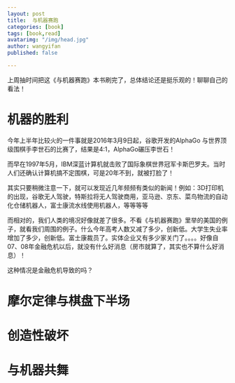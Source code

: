 ```yaml
---
layout: post
title:  与机器赛跑
categories: [book]
tags: [book,read]
avatarimg: "/img/head.jpg"
author: wangyifan
published: false

---
```


上周抽时间把这《与机器赛跑》本书刷完了，总体结论还是挺乐观的！聊聊自己的看法！

# 机器的胜利

今年上半年比较火的一件事就是2016年3月9日起，谷歌开发的AlphaGo 与世界顶级围棋手李世石的比赛了，结果是4:1，AlphaGo碾压李世石！

而早在1997年5月，IBM深蓝计算机就击败了国际象棋世界冠军卡斯巴罗夫。当时人们还确认计算机搞不定围棋，可是20年不到，就被打脸了！

其实只要稍微注意一下，就可以发现近几年频频有类似的新闻！例如：3D打印机的出现，谷歌无人驾驶，特斯拉将无人驾驶商用，亚马逊、京东、菜鸟物流的自动化仓储机器人，富士康流水线使用机器人，等等等等

而相对的，我们人类的境况好像就差了很多。不看《与机器赛跑》里举的美国的例子，就看我们周围的例子。什么今年高考人数又减了多少，创新低。大学生失业率增加了多少，创新低。富士康裁员了。实体企业又有多少家关门了。。。。好像自07、08年金融危机以后，就没有什么好消息（房市就算了，其实也不算什么好消息）！

<!-- more -->

这种情况是金融危机导致的吗？

# 摩尔定律与棋盘下半场

# 创造性破坏

# 与机器共舞
